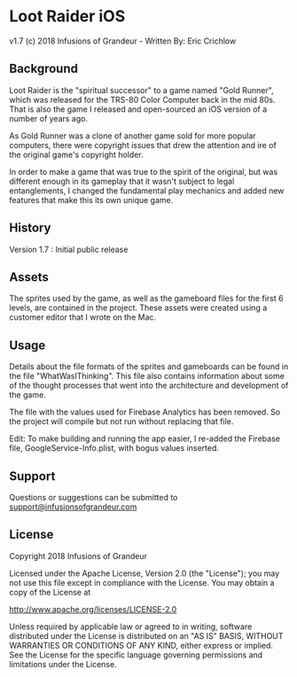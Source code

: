 # Loot Raider iOS

v1.7 (c) 2018 Infusions of Grandeur - Written By: Eric Crichlow

## Background

Loot Raider is the "spiritual successor" to a game named "Gold Runner", which was released for the TRS-80 Color Computer back in the mid 80s. That is also the game I released and open-sourced an iOS version of a number of years ago.

As Gold Runner was a clone of another game sold for more popular computers, there were copyright issues that drew the attention and ire of the original game's copyright holder.

In order to make a game that was true to the spirit of the original, but was different enough in its gameplay that it wasn't subject to legal entanglements, I changed the fundamental play mechanics and added new features that make this its own unique game.

## History

Version 1.7 :	Initial public release

## Assets

The sprites used by the game, as well as the gameboard files for the first 6 levels, are contained in the project. These assets were created using a customer editor that I wrote on the Mac.

## Usage

Details about the file formats of the sprites and gameboards can be found in the file "WhatWasIThinking". This file also contains information about some of the thought processes that went into the architecture and development of the game.

The file with the values used for Firebase Analytics has been removed. So the project will compile but not run without replacing that file.

Edit: To make building and running the app easier, I re-added the Firebase file, GoogleService-Info.plist, with bogus values inserted. 

## Support

Questions or suggestions can be submitted to support@infusionsofgrandeur.com

## License

Copyright 2018 Infusions of Grandeur

Licensed under the Apache License, Version 2.0 (the "License");
you may not use this file except in compliance with the License.
You may obtain a copy of the License at

http://www.apache.org/licenses/LICENSE-2.0

Unless required by applicable law or agreed to in writing, software
distributed under the License is distributed on an "AS IS" BASIS,
WITHOUT WARRANTIES OR CONDITIONS OF ANY KIND, either express or implied.
See the License for the specific language governing permissions and
limitations under the License.
